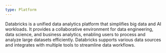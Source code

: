 ```yaml
---
type: Platform
---
```


Databricks is a unified data analytics platform that simplifies big data and AI workloads. It provides a collaborative environment for data engineering, data science, and business analytics, enabling users to process and analyze large datasets efficiently. Databricks supports various data sources and integrates with multiple tools to streamline data workflows.